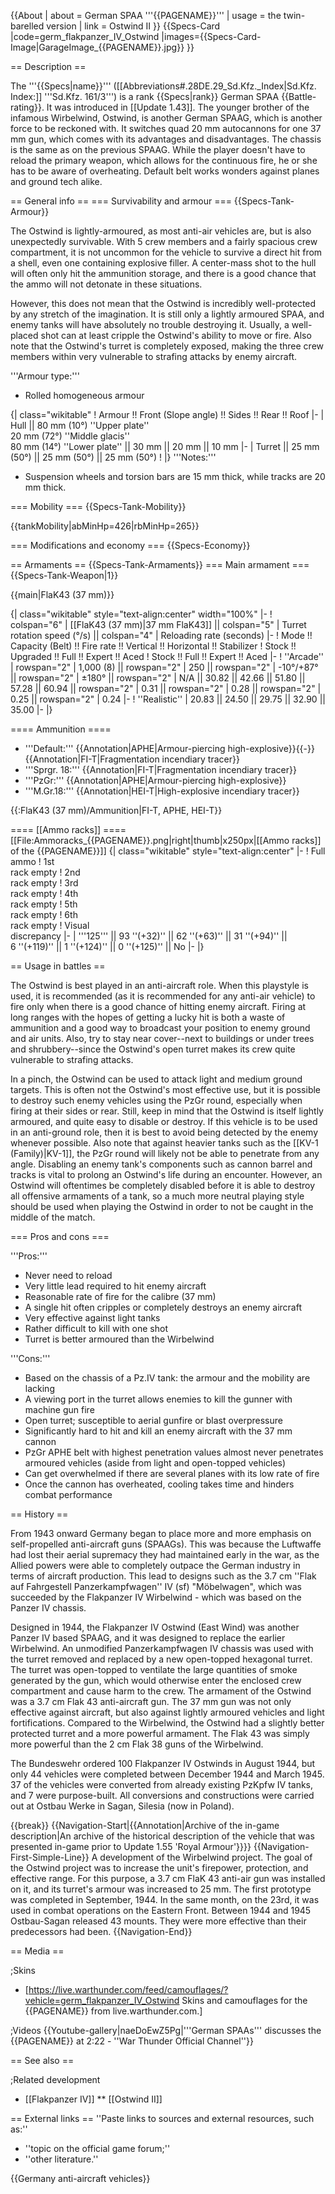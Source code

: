 {{About
| about = German SPAA '''{{PAGENAME}}'''
| usage = the twin-barelled version
| link = Ostwind II
}}
{{Specs-Card
|code=germ_flakpanzer_IV_Ostwind
|images={{Specs-Card-Image|GarageImage_{{PAGENAME}}.jpg}}
}}

== Description ==
<!-- ''In the description, the first part should be about the history of the creation and combat usage of the vehicle, as well as its key features. In the second part, tell the reader about the ground vehicle in the game. Insert a screenshot of the vehicle, so that if the novice player does not remember the vehicle by name, he will immediately understand what kind of vehicle the article is talking about.'' -->
The '''{{Specs|name}}''' ([[Abbreviations#.28DE.29_Sd.Kfz._Index|Sd.Kfz. Index:]] '''Sd.Kfz. 161/3''') is a rank {{Specs|rank}} German SPAA {{Battle-rating}}. It was introduced in [[Update 1.43]]. The younger brother of the infamous Wirbelwind, Ostwind, is another German SPAAG, which is another force to be reckoned with. It switches quad 20 mm autocannons for one 37 mm gun, which comes with its advantages and disadvantages. The chassis is the same as on the previous SPAAG. While the player doesn't have to reload the primary weapon, which allows for the continuous fire, he or she has to be aware of overheating. Default belt works wonders against planes and ground tech alike.

== General info ==
=== Survivability and armour ===
{{Specs-Tank-Armour}}
<!-- ''Describe armour protection. Note the most well protected and key weak areas. Appreciate the layout of modules as well as the number and location of crew members. Is the level of armour protection sufficient, is the placement of modules helpful for survival in combat? If necessary use a visual template to indicate the most secure and weak zones of the armour.'' -->
The Ostwind is lightly-armoured, as most anti-air vehicles are, but is also unexpectedly survivable. With 5 crew members and a fairly spacious crew compartment, it is not uncommon for the vehicle to survive a direct hit from a shell, even one containing explosive filler. A center-mass shot to the hull will often only hit the ammunition storage, and there is a good chance that the ammo will not detonate in these situations.

However, this does not mean that the Ostwind is incredibly well-protected by any stretch of the imagination. It is still only a lightly armoured SPAA, and enemy tanks will have absolutely no trouble destroying it. Usually, a well-placed shot can at least cripple the Ostwind's ability to move or fire. Also note that the Ostwind's turret is completely exposed, making the three crew members within very vulnerable to strafing attacks by enemy aircraft.

'''Armour type:'''

* Rolled homogeneous armour

{| class="wikitable"
! Armour !! Front (Slope angle) !! Sides !! Rear !! Roof
|-
| Hull || 80 mm (10°) ''Upper plate'' <br>  20 mm (72°) ''Middle glacis'' <br> 80 mm (14°) ''Lower plate'' || 30 mm || 20 mm || 10 mm
|-
| Turret || 25 mm (50°) || 25 mm (50°) || 25 mm (50°)
!
|}
'''Notes:'''

* Suspension wheels and torsion bars are 15 mm thick, while tracks are 20 mm thick.

=== Mobility ===
{{Specs-Tank-Mobility}}
<!-- ''Write about the mobility of the ground vehicle. Estimate the specific power and manoeuvrability, as well as the maximum speed forwards and backwards.'' -->

{{tankMobility|abMinHp=426|rbMinHp=265}}

=== Modifications and economy ===
{{Specs-Economy}}

== Armaments ==
{{Specs-Tank-Armaments}}
=== Main armament ===
{{Specs-Tank-Weapon|1}}
<!-- ''Give the reader information about the characteristics of the main gun. Assess its effectiveness in a battle based on the reloading speed, ballistics and the power of shells. Do not forget about the flexibility of the fire, that is how quickly the cannon can be aimed at the target, open fire on it and aim at another enemy. Add a link to the main article on the gun: <code><nowiki>{{main|Name of the weapon}}</nowiki></code>. Describe in general terms the ammunition available for the main gun. Give advice on how to use them and how to fill the ammunition storage.'' -->
{{main|FlaK43 (37 mm)}}

{| class="wikitable" style="text-align:center" width="100%"
|-
! colspan="6" | [[FlaK43 (37 mm)|37 mm FlaK43]] || colspan="5" | Turret rotation speed (°/s) || colspan="4" | Reloading rate (seconds)
|-
! Mode !! Capacity (Belt) !! Fire rate !! Vertical !! Horizontal !! Stabilizer
! Stock !! Upgraded !! Full !! Expert !! Aced
! Stock !! Full !! Expert !! Aced
|-
! ''Arcade''
| rowspan="2" | 1,000 (8) || rowspan="2" | 250 || rowspan="2" | -10°/+87° || rowspan="2" | ±180° || rowspan="2" | N/A || 30.82 || 42.66 || 51.80 || 57.28 || 60.94 || rowspan="2" | 0.31 || rowspan="2" | 0.28 || rowspan="2" | 0.25 || rowspan="2" | 0.24
|-
! ''Realistic''
| 20.83 || 24.50 || 29.75 || 32.90 || 35.00
|-
|}

==== Ammunition ====

* '''Default:''' {{Annotation|APHE|Armour-piercing high-explosive}}{{-}}{{Annotation|FI-T|Fragmentation incendiary tracer}}
* '''Sprgr. 18:''' {{Annotation|FI-T|Fragmentation incendiary tracer}}
* '''PzGr:''' {{Annotation|APHE|Armour-piercing high-explosive}}
* '''M.Gr.18:''' {{Annotation|HEI-T|High-explosive incendiary tracer}}

{{:FlaK43 (37 mm)/Ammunition|FI-T, APHE, HEI-T}}

==== [[Ammo racks]] ====
[[File:Ammoracks_{{PAGENAME}}.png|right|thumb|x250px|[[Ammo racks]] of the {{PAGENAME}}]]
{| class="wikitable" style="text-align:center"
|-
! Full<br>ammo
! 1st<br>rack empty
! 2nd<br>rack empty
! 3rd<br>rack empty
! 4th<br>rack empty
! 5th<br>rack empty
! 6th<br>rack empty
! Visual<br>discrepancy
|-
| '''125''' || 93&nbsp;''(+32)'' || 62&nbsp;''(+63)'' || 31&nbsp;''(+94)'' || 6&nbsp;''(+119)'' || 1&nbsp;''(+124)'' || 0&nbsp;''(+125)'' || No
|-
|}

== Usage in battles ==
<!-- ''Describe the tactics of playing in the vehicle, the features of using vehicles in the team and advice on tactics. Refrain from creating a "guide" - do not impose a single point of view but instead give the reader food for thought. Describe the most dangerous enemies and give recommendations on fighting them. If necessary, note the specifics of the game in different modes (AB, RB, SB).'' -->

The Ostwind is best played in an anti-aircraft role. When this playstyle is used, it is recommended (as it is recommended for any anti-air vehicle) to fire only when there is a good chance of hitting enemy aircraft. Firing at long ranges with the hopes of getting a lucky hit is both a waste of ammunition and a good way to broadcast your position to enemy ground and air units. Also, try to stay near cover--next to buildings or under trees and shrubbery--since the Ostwind's open turret makes its crew quite vulnerable to strafing attacks.

In a pinch, the Ostwind can be used to attack light and medium ground targets. This is often not the Ostwind's most effective use, but it is possible to destroy such enemy vehicles using the PzGr round, especially when firing at their sides or rear. Still, keep in mind that the Ostwind is itself lightly armoured, and quite easy to disable or destroy. If this vehicle is to be used in an anti-ground role, then it is best to avoid being detected by the enemy whenever possible. Also note that against heavier tanks such as the [[KV-1 (Family)|KV-1]], the PzGr round will likely not be able to penetrate from any angle. Disabling an enemy tank's components such as cannon barrel and tracks is vital to prolong an Ostwind's life during an encounter. However, an Ostwind will oftentimes be completely disabled before it is able to destroy all offensive armaments of a tank, so a much more neutral playing style should be used when playing the Ostwind in order to not be caught in the middle of the match.

=== Pros and cons ===
<!-- ''Summarise and briefly evaluate the vehicle in terms of its characteristics and combat effectiveness. Mark its pros and cons in a bulleted list. Try not to use more than 6 points for each of the characteristics. Avoid using categorical definitions such as "bad", "good" and the like - use substitutions with softer forms such as "inadequate" and "effective".'' -->

'''Pros:'''

* Never need to reload
* Very little lead required to hit enemy aircraft
* Reasonable rate of fire for the calibre (37 mm)
* A single hit often cripples or completely destroys an enemy aircraft
* Very effective against light tanks
* Rather difficult to kill with one shot
* Turret is better armoured than the Wirbelwind

'''Cons:'''

* Based on the chassis of a Pz.IV tank: the armour and the mobility are lacking
* A viewing port in the turret allows enemies to kill the gunner with machine gun fire
* Open turret; susceptible to aerial gunfire or blast overpressure
* Significantly hard to hit and kill an enemy aircraft with the 37 mm cannon
* PzGr APHE belt with highest penetration values almost never penetrates armoured vehicles (aside from light and open-topped vehicles)
* Can get overwhelmed if there are several planes with its low rate of fire
* Once the cannon has overheated, cooling takes time and hinders combat performance

== History ==
<!-- ''Describe the history of the creation and combat usage of the vehicle in more detail than in the introduction. If the historical reference turns out to be too long, take it to a separate article, taking a link to the article about the vehicle and adding a block "/History" (example: <nowiki>https://wiki.warthunder.com/(Vehicle-name)/History</nowiki>) and add a link to it here using the <code>main</code> template. Be sure to reference text and sources by using <code><nowiki><ref></ref></nowiki></code>, as well as adding them at the end of the article with <code><nowiki><references /></nowiki></code>. This section may also include the vehicle's dev blog entry (if applicable) and the in-game encyclopedia description (under <code><nowiki>=== In-game description ===</nowiki></code>, also if applicable).'' -->

From 1943 onward Germany began to place more and more emphasis on self-propelled anti-aircraft guns (SPAAGs). This was because the Luftwaffe had lost their aerial supremacy they had maintained early in the war, as the Allied powers were able to completely outpace the German industry in terms of aircraft production. This lead to designs such as the 3.7 cm ''Flak auf Fahrgestell Panzerkampfwagen'' IV (sf) "Möbelwagen", which was succeeded by the Flakpanzer IV Wirbelwind - which was based on the Panzer IV chassis.

Designed in 1944, the Flakpanzer IV Ostwind (East Wind) was another Panzer IV based SPAAG, and it was designed to replace the earlier Wirbelwind. An unmodified Panzerkampfwagen IV chassis was used with the turret removed and replaced by a new open-topped hexagonal turret. The turret was open-topped to ventilate the large quantities of smoke generated by the gun, which would otherwise enter the enclosed crew compartment and cause harm to the crew. The armament of the Ostwind was a 3.7 cm Flak 43 anti-aircraft gun. The 37 mm gun was not only effective against aircraft, but also against lightly armoured vehicles and light fortifications. Compared to the Wirbelwind, the Ostwind had a slightly better protected turret and a more powerful armament. The Flak 43 was simply more powerful than the 2 cm Flak 38 guns of the Wirbelwind.

The Bundeswehr ordered 100 Flakpanzer IV Ostwinds in August 1944, but only 44 vehicles were completed between December 1944 and March 1945. 37 of the vehicles were converted from already existing PzKpfw IV tanks, and 7 were purpose-built. All conversions and constructions were carried out at Ostbau Werke in Sagan, Silesia (now in Poland).

{{break}}
{{Navigation-Start|{{Annotation|Archive of the in-game description|An archive of the historical description of the vehicle that was presented in-game prior to Update 1.55 'Royal Armour'}}}}
{{Navigation-First-Simple-Line}}
A development of the Wirbelwind project. The goal of the Ostwind project was to increase the unit's firepower, protection, and effective range. For this purpose, a 3.7 cm FlaK 43 anti-air gun was installed on it, and its turret's armour was increased to 25 mm. The first prototype was completed in September, 1944. In the same month, on the 23rd, it was used in combat operations on the Eastern Front. Between 1944 and 1945 Ostbau-Sagan released 43 mounts. They were more effective than their predecessors had been.
{{Navigation-End}}

== Media ==
<!-- ''Excellent additions to the article would be video guides, screenshots from the game, and photos.'' -->

;Skins

* [https://live.warthunder.com/feed/camouflages/?vehicle=germ_flakpanzer_IV_Ostwind Skins and camouflages for the {{PAGENAME}} from live.warthunder.com.]

;Videos
{{Youtube-gallery|naeDoEwZ5Pg|'''German SPAAs''' discusses the {{PAGENAME}} at 2:22 - ''War Thunder Official Channel''}}

== See also ==
<!-- ''Links to the articles on the War Thunder Wiki that you think will be useful for the reader, for example:''
* ''reference to the series of the vehicles;''
* ''links to approximate analogues of other nations and research trees.'' -->

;Related development

* [[Flakpanzer IV]]
** [[Ostwind II]]

== External links ==
''Paste links to sources and external resources, such as:''

* ''topic on the official game forum;''
* ''other literature.''

{{Germany anti-aircraft vehicles}}